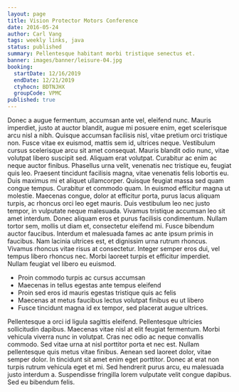 ```yaml
---
layout: page
title: Vision Protector Motors Conference
date: 2016-05-24
author: Carl Vang
tags: weekly links, java
status: published
summary: Pellentesque habitant morbi tristique senectus et.
banner: images/banner/leisure-04.jpg
booking:
  startDate: 12/16/2019
  endDate: 12/21/2019
  ctyhocn: BDTNJHX
  groupCode: VPMC
published: true
---
```

Donec a augue fermentum, accumsan ante vel, eleifend nunc. Mauris imperdiet, justo at auctor blandit, augue mi posuere enim, eget scelerisque arcu nisl a nibh. Quisque accumsan facilisis nisl, vitae pretium orci tristique non. Fusce vitae ex euismod, mattis sem id, ultrices neque. Vestibulum cursus scelerisque arcu sit amet consequat. Mauris blandit odio nunc, vitae volutpat libero suscipit sed. Aliquam erat volutpat. Curabitur ac enim ac neque auctor finibus. Phasellus urna velit, venenatis nec tristique eu, feugiat quis leo. Praesent tincidunt facilisis magna, vitae venenatis felis lobortis eu. Duis maximus mi et aliquet ullamcorper.
Quisque feugiat massa sed quam congue tempus. Curabitur et commodo quam. In euismod efficitur magna ut molestie. Maecenas congue, dolor at efficitur porta, purus lacus aliquam turpis, ac rhoncus orci leo eget mauris. Duis vestibulum leo nec justo tempor, in vulputate neque malesuada. Vivamus tristique accumsan leo sit amet interdum. Donec aliquam eros et purus facilisis condimentum. Nullam tortor sem, mollis ut diam et, consectetur eleifend mi. Fusce bibendum auctor faucibus. Interdum et malesuada fames ac ante ipsum primis in faucibus. Nam lacinia ultrices est, et dignissim urna rutrum rhoncus. Vivamus rhoncus vitae risus at consectetur. Integer semper eros dui, vel tempus libero rhoncus nec. Morbi laoreet turpis et efficitur imperdiet. Nullam feugiat vel libero eu euismod.

* Proin commodo turpis ac cursus accumsan
* Maecenas in tellus egestas ante tempus eleifend
* Proin sed eros id mauris egestas tristique quis ac felis
* Maecenas at metus faucibus lectus volutpat finibus eu ut libero
* Fusce tincidunt magna id ex tempor, sed placerat augue ultrices.

Pellentesque a orci id ligula sagittis eleifend. Pellentesque ultricies sollicitudin dapibus. Maecenas vitae nisl at elit feugiat fermentum. Morbi vehicula viverra nunc in volutpat. Cras nec odio ac neque convallis commodo. Sed vitae urna at nisl porttitor porta et nec est. Nullam pellentesque quis metus vitae finibus. Aenean sed laoreet dolor, vitae semper dolor. In tincidunt sit amet enim eget porttitor. Donec at erat non turpis rutrum vehicula eget et mi. Sed hendrerit purus arcu, eu malesuada justo interdum a. Suspendisse fringilla lorem vulputate velit congue dapibus. Sed eu bibendum felis.
